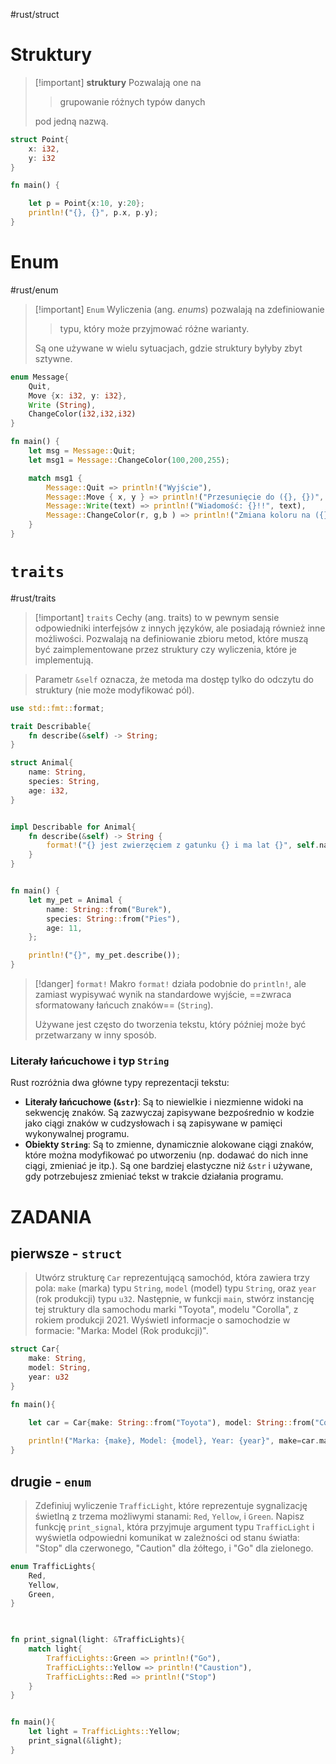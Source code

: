 #rust/struct 

# Struktury

>[!important]  **struktury**
> Pozwalają one na 
> > grupowanie różnych typów danych 
> 
> pod jedną nazwą.


```rust
struct Point{
	x: i32,
	y: i32
}

fn main() {

	let p = Point{x:10, y:20};
	println!("{}, {}", p.x, p.y);
}
```

# Enum
#rust/enum 
>[!important] `Enum`
>Wyliczenia (ang. *enums*) pozwalają na zdefiniowanie
>> typu, który może przyjmować różne warianty. 
> 
>Są one używane w wielu sytuacjach, gdzie struktury byłyby zbyt sztywne.


```rust
enum Message{
	Quit,
	Move {x: i32, y: i32},
	Write (String),
	ChangeColor(i32,i32,i32)
}

fn main() {
	let msg = Message::Quit;
	let msg1 = Message::ChangeColor(100,200,255);

	match msg1 {
		Message::Quit => println!("Wyjście"),
		Message::Move { x, y } => println!("Przesunięcie do ({}, {})", x, y),
		Message::Write(text) => println!("Wiadomość: {}!!", text),
		Message::ChangeColor(r, g,b ) => println!("Zmiana koloru na ({}, {}, {})", r, g, b)
	}
}
```



# `traits`
#rust/traits

>[!important] `traits`
>Cechy (ang. traits) to w pewnym sensie odpowiedniki interfejsów z innych języków, ale posiadają również inne możliwości. Pozwalają na definiowanie zbioru metod, które muszą być zaimplementowane przez struktury czy wyliczenia, które je implementują.

> Parametr `&self` oznacza, że metoda ma dostęp tylko do odczytu do struktury (nie może modyfikować pól).

```rust
use std::fmt::format;

trait Describable{
	fn describe(&self) -> String;
}

struct Animal{
	name: String,
	species: String,
	age: i32,
}


impl Describable for Animal{
	fn describe(&self) -> String {
		format!("{} jest zwierzęciem z gatunku {} i ma lat {}", self.name, self.species, self.age)
	}
}


fn main() {
	let my_pet = Animal {
		name: String::from("Burek"),
		species: String::from("Pies"),
		age: 11,
	};

	println!("{}", my_pet.describe());
}
```

>[!danger] `format!`
> Makro `format!` działa podobnie do `println!`, ale zamiast wypisywać wynik na standardowe wyjście, ==zwraca sformatowany łańcuch znaków== (`String`). 
> 
> Używane jest często do tworzenia tekstu, który później może być przetwarzany w inny sposób.


### Literały łańcuchowe i typ `String`

Rust rozróżnia dwa główne typy reprezentacji tekstu:

- **Literały łańcuchowe (`&str`)**: Są to niewielkie i niezmienne widoki na sekwencję znaków. Są zazwyczaj zapisywane bezpośrednio w kodzie jako ciągi znaków w cudzysłowach i są zapisywane w pamięci wykonywalnej programu.
- **Obiekty `String`**: Są to zmienne, dynamicznie alokowane ciągi znaków, które można modyfikować po utworzeniu (np. dodawać do nich inne ciągi, zmieniać je itp.). Są one bardziej elastyczne niż `&str` i używane, gdy potrzebujesz zmieniać tekst w trakcie działania programu.

# ZADANIA

## pierwsze - `struct`


>Utwórz strukturę `Car` reprezentującą samochód, która zawiera trzy pola: `make` (marka) typu `String`, `model` (model) typu `String`, oraz `year` (rok produkcji) typu `u32`. Następnie, w funkcji `main`, stwórz instancję tej struktury dla samochodu marki "Toyota", modelu "Corolla", z rokiem produkcji 2021. Wyświetl informacje o samochodzie w formacie: "Marka: Model (Rok produkcji)".


```rust
struct Car{
	make: String,
	model: String,
	year: u32
}

fn main(){

	let car = Car{make: String::from("Toyota"), model: String::from("Corolla"), year:2008};
	
	println!("Marka: {make}, Model: {model}, Year: {year}", make=car.make, model=car.model, year=car.year);
}
```

## drugie - `enum`
> Zdefiniuj wyliczenie `TrafficLight`, które reprezentuje sygnalizację świetlną z trzema możliwymi stanami: `Red`, `Yellow`, i `Green`. Napisz funkcję `print_signal`, która przyjmuje argument typu `TrafficLight` i wyświetla odpowiedni komunikat w zależności od stanu światła: "Stop" dla czerwonego, "Caution" dla żółtego, i "Go" dla zielonego.


```rust
enum TrafficLights{
	Red,
	Yellow,
	Green,
}

  

fn print_signal(light: &TrafficLights){
	match light{
		TrafficLights::Green => println!("Go"),
		TrafficLights::Yellow => println!("Caustion"),
		TrafficLights::Red => println!("Stop")
	}
}


fn main(){
	let light = TrafficLights::Yellow;
	print_signal(&light);
}
```
















